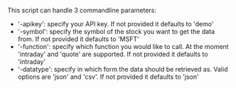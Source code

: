 This script can handle 3 commandline parameters:
- '-apikey': specify your API key. If not provided it defaults to 'demo'
- '-symbol': specify the symbol of the stock you want to get the data from. If not provided it defaults to 'MSFT'
- '-function': specify which function you would like to call. At the moment 'intraday' and 'quote' are supported. If not provided it defaults to 'intraday'
- '-datatype': specify in which form the data should be retrieved as. Valid options are 'json' and 'csv'. If not provided it defaults to 'json'

